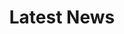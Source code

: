 ---
title: Latest News

# Listing view
view: compact

# Optional banner image (relative to `assets/media/` folder).
banner:
  caption: ''
  image: ''
---